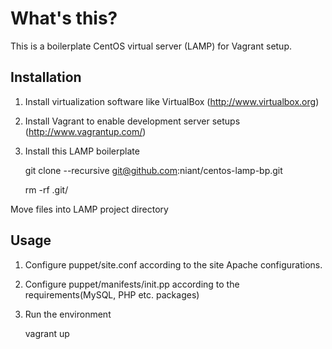 # What's this?

This is a boilerplate CentOS virtual server (LAMP) for Vagrant setup.

## Installation

1. Install virtualization software like VirtualBox (http://www.virtualbox.org)

2. Install Vagrant to enable development server setups (http://www.vagrantup.com/)

3. Install this LAMP boilerplate

    git clone --recursive git@github.com:niant/centos-lamp-bp.git

    rm -rf .git/

Move files into LAMP project directory

## Usage

1. Configure puppet/site.conf according to the site Apache configurations.

2. Configure puppet/manifests/init.pp according to the requirements(MySQL, PHP etc. packages)

3. Run the environment

    vagrant up
